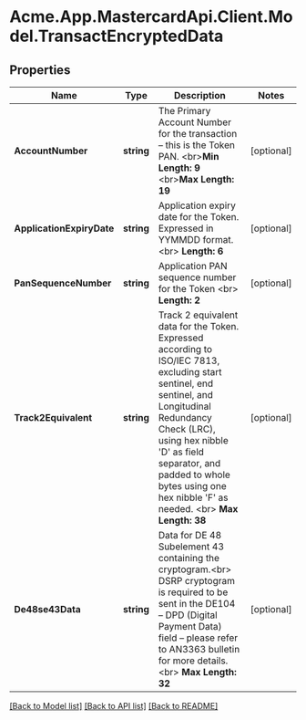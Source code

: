 
# Acme.App.MastercardApi.Client.Model.TransactEncryptedData

## Properties

Name | Type | Description | Notes
------------ | ------------- | ------------- | -------------
**AccountNumber** | **string** | The Primary Account Number for the transaction – this is the Token PAN.  &lt;br&gt;__Min Length: 9__ &lt;br&gt;__Max Length: 19__  | [optional] 
**ApplicationExpiryDate** | **string** | Application expiry date for the Token. Expressed in YYMMDD format.  &lt;br&gt; __Length: 6__  | [optional] 
**PanSequenceNumber** | **string** | Application PAN sequence number for the Token &lt;br&gt;  __Length: 2__  | [optional] 
**Track2Equivalent** | **string** | Track 2 equivalent data for the Token. Expressed according to ISO/IEC 7813, excluding start sentinel, end sentinel, and Longitudinal Redundancy Check (LRC), using hex nibble &#39;D&#39; as field separator, and padded to whole bytes using one hex nibble &#39;F&#39; as needed.  &lt;br&gt;   __Max Length: 38__  | [optional] 
**De48se43Data** | **string** | Data for DE 48 Subelement 43 containing the cryptogram.&lt;br&gt; DSRP cryptogram is required to be sent in the DE104 – DPD (Digital Payment Data) field  – please refer to AN3363 bulletin for more details.&lt;br&gt; __Max Length: 32__  | [optional] 

[[Back to Model list]](../README.md#documentation-for-models)
[[Back to API list]](../README.md#documentation-for-api-endpoints)
[[Back to README]](../README.md)

